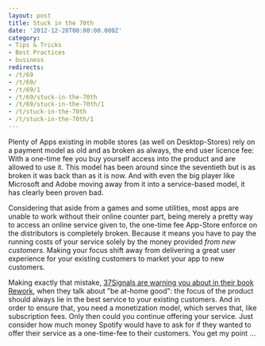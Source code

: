 ```yaml
---
layout: post
title: Stuck in the 70th
date: '2012-12-28T00:00:00.000Z'
category:
- Tips & Tricks
- Best Practices
- business
redirects:
- /t/69
- /t/69/
- /t/69/1
- /t/69/stuck-in-the-70th
- /t/69/stuck-in-the-70th/1
- /t/stuck-in-the-70th
- /t/stuck-in-the-70th/1
---
```




Plenty of Apps existing in mobile stores (as well on Desktop-Stores) rely on a payment model as old and as broken as always, the end user licence fee: With a one-time fee you buy yourself access into the product and are allowed to use it. This model has been around since the seventieth but is as broken it was back than as it is now. And with even the big player like Microsoft and Adobe moving away from it into a service-based model, it has clearly been proven bad.

Considering that aside from a games and some utilities, most apps are unable to work without their online counter part, being merely a pretty way to access an online service given to, the one-time fee App-Store enforce on the distributors is completely broken. Because it means you have to pay the running costs of your service solely by the money provided _from new customers_. Making your focus shift away from delivering a great user experience for your existing customers to market your app to new customers.

Making exactly that mistake, [37Signals are warning you about in their book Rework](http://37signals.com/rework), when they talk about "be at-home good": the focus of the product should always lie in the best service to your existing customers. And in order to ensure that, you need a monetization model, which serves that, like subscription fees. Only then could you continue offering your service. Just consider how much money Spotify would have to ask for if they wanted to offer their service as a one-time-fee to their customers. You get my point ...
